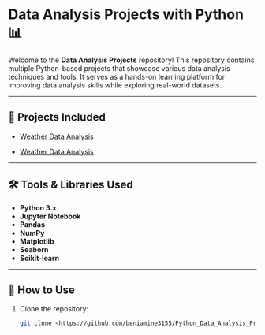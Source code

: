 # Data Analysis Projects with Python 📊

Welcome to the **Data Analysis Projects** repository! This repository contains multiple Python-based projects that showcase various data analysis techniques and tools. It serves as a hands-on learning platform for improving data analysis skills while exploring real-world datasets.

---

## 🚀 Projects Included

- [Weather Data Analysis](https://github.com/beniamine3155/Python_Data_Analysis_Projects/tree/main/weather_project)

- [Weather Data Analysis](https://github.com/beniamine3155/Python_Data_Analysis_Projects/tree/main/netflix_project)

---

## 🛠 Tools & Libraries Used

- **Python 3.x**
- **Jupyter Notebook**
- **Pandas**
- **NumPy**
- **Matplotlib**
- **Seaborn**
- **Scikit-learn**

---

## 📝 How to Use

1. Clone the repository:
   ```bash
   git clone <https://github.com/beniamine3155/Python_Data_Analysis_Projects>
   ```
